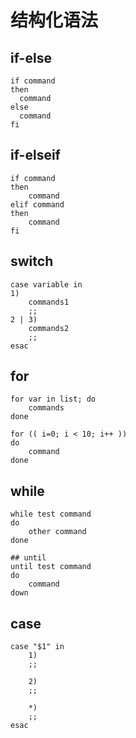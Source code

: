 # 结构化语法

## if-else

```shell
if command
then
  command
else
  command
fi
```

## if-elseif

```shell
if command
then
    command
elif command
then
    command
fi
```

## switch

```shell
case variable in
1)
    commands1
    ;;
2 | 3)
    commands2
    ;;
esac
```

## for

```shell
for var in list; do
    commands
done
```
```shell
for (( i=0; i < 10; i++ ))
do
    command
done
```



## while

```shell
while test command
do
    other command
done
```
```shell
## until
until test command
do
    command
down
```

## case

```shell
case "$1" in
    1) 
    ;;

    2)
    ;;

    *)
    ;;
esac
```

